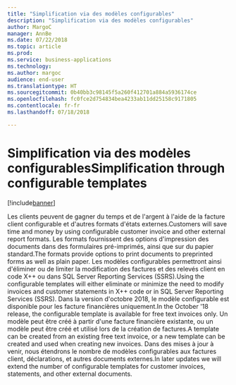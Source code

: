 ```yaml
---
title: "Simplification via des modèles configurables"
description: "Simplification via des modèles configurables"
author: MargoC
manager: AnnBe
ms.date: 07/22/2018
ms.topic: article
ms.prod: 
ms.service: business-applications
ms.technology: 
ms.author: margoc
audience: end-user
ms.translationtype: HT
ms.sourcegitcommit: 0b40bb3c98145f5a260f412701a884a5936174ce
ms.openlocfilehash: fc0fce2d754834bea4233ab11dd25158c9171805
ms.contentlocale: fr-fr
ms.lasthandoff: 07/18/2018

---
```

#  <a name="simplification-through-configurable-templates"></a><span data-ttu-id="485f1-103">Simplification via des modèles configurables</span><span class="sxs-lookup"><span data-stu-id="485f1-103">Simplification through configurable templates</span></span> 

[!include[banner](../../includes/banner.md)]

<span data-ttu-id="485f1-104">Les clients peuvent de gagner du temps et de l'argent à l'aide de la facture client configurable et d'autres formats d'états externes.</span><span class="sxs-lookup"><span data-stu-id="485f1-104">Customers will save time and money by using configurable customer invoice and other external report formats.</span></span> <span data-ttu-id="485f1-105">Les formats fournissent des options d'impression des documents dans des formulaires pré-imprimés, ainsi que sur du papier standard.</span><span class="sxs-lookup"><span data-stu-id="485f1-105">The formats provide options to print documents to preprinted forms as well as plain paper.</span></span> <span data-ttu-id="485f1-106">Les modèles configurables permettront ainsi d'éliminer ou de limiter la modification des factures et des relevés client en code X++ ou dans SQL Server Reporting Services (SSRS).</span><span class="sxs-lookup"><span data-stu-id="485f1-106">Using the configurable templates will either eliminate or minimize the need to modify invoices and customer statements in X++ code or in SQL Server Reporting Services (SSRS).</span></span> <span data-ttu-id="485f1-107">Dans la version d'octobre 2018, le modèle configurable est disponible pour les facture financières uniquement.</span><span class="sxs-lookup"><span data-stu-id="485f1-107">In the October '18 release, the configurable template is available for free text invoices only.</span></span> <span data-ttu-id="485f1-108">Un modèle peut être créé à partir d'une facture financière existante, ou un modèle peut être créé et utilisé lors de la création de factures.</span><span class="sxs-lookup"><span data-stu-id="485f1-108">A template can be created from an existing free text invoice, or a new template can be created and used when creating new invoices.</span></span> <span data-ttu-id="485f1-109">Dans des mises à jour à venir, nous étendrons le nombre de modèles configurables aux factures client, déclarations, et autres documents externes.</span><span class="sxs-lookup"><span data-stu-id="485f1-109">In later updates we will extend the number of configurable templates for customer invoices, statements, and other external documents.</span></span>


